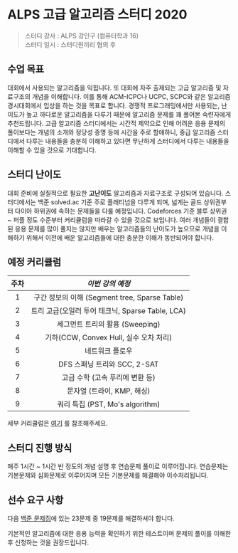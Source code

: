 # ALPS 고급 알고리즘 스터디 2020

> 스터디 강사 : ALPS 강인구 (컴퓨터학과 16)<br>스터디 일시 : 스터디원끼리 협의 후 

## 수업 목표

대회에서 사용되는 알고리즘을 익힙니다. 또 대회에 자주 출제되는 고급 알고리즘 및 자료구조의 개념을 이해합니다. 이를 통해 ACM-ICPC나 UCPC, SCPC와 같은 알고리즘 경시대회에서 입상을 하는 것을 목표로 합니다. 경쟁적 프로그래밍에서만 사용되는, 난이도가 높고 까다로운 알고리즘을 다루기 때문에 알고리즘 문제를 꽤 풀어본 숙련자에게 추천드립니다. 고급 알고리즘 스터디에서는 시간적 제약으로 인해 어려운 응용 문제의 풀이보다는 개념의 소개와 정당성 증명 등에 시간을 주로 할애하니, 중급 알고리즘 스터디에서 다루는 내용들을 충분히 이해하고 있다면 무난하게 스터디에서 다루는 내용들을 이해할 수 있을 것으로 기대합니다.

## 스터디 난이도

대회 준비에 실질적으로 필요한 **고난이도** 알고리즘과 자료구조로 구성되어 있습니다. 스터디에서는 백준 solved.ac 기준 주로 플래티넘을 다루게 되며, 넓게는 골드 상위권부터 다이아 하위권에 속하는 문제들을 다룰 예정입니다. Codeforces 기준 블루 상위권 ~ 퍼플 정도 수준부터 커리큘럼을 따라갈 수 있을 것으로 보입니다. 여러 개념들이 결합된 응용 문제를 많이 풀지는 않지만 배우는 알고리즘들의 난이도가 높으므로 개념을 이해하기 위해서 이전에 배운 알고리즘들에 대한 충분한 이해가 동반되어야 합니다.

## 예정 커리큘럼

| 주차 |                     *이번 강의 예정*                     |
| :--: | :------------------------------------------------------: |
|  1   |       구간 정보의 이해 (Segment tree, Sparse Table)       |
|  2   |     트리 고급(오일러 투어 테크닉, Sparse Table, LCA)       |
|  3   |             세그먼트 트리의 활용 (Sweeping)              |
|  4   |         기하(CCW, Convex Hull, 실수 오차 처리)           |
|  5   |                     네트워크 플로우                      |
|  6   |               DFS 스패닝 트리와 SCC, 2-SAT               |
|  7   |             고급 수학 (고속 푸리에 변환 등)             |
|  8   |                문자열 (트라이, KMP, 해싱)                |
|  9   |             쿼리 특집 (PST, Mo's algorithm)              |

세부 커리큘럼은 [여기](https://github.com/ALPS-Study/Introduction/blob/master/2021-1R/0x03%20%EA%B3%A0%EA%B8%89%20%EC%95%8C%EA%B3%A0%EB%A6%AC%EC%A6%98%20%EC%8A%A4%ED%84%B0%EB%94%94/advanced_study_2021.md) 를 참조해주세요.

## 스터디 진행 방식
매주 1시간 ~ 1시간 반 정도의 개념 설명 후 연습문제 풀이로 이루어집니다. 연습문제는 기본문제와 심화문제로 이루어지며 모든 기본문제를 해결해야 이수처리됩니다.

## 선수 요구 사항

다음 [백준 문제집](https://www.acmicpc.net/workbook/view/7060)에 있는 23문제 중 19문제를 해결하셔야 합니다.

기본적인 알고리즘에 대한 응용 능력을 확인하기 위한 테스트이며 문제의 풀이를 이해한 후 신청하는 것을 권장드립니다.


